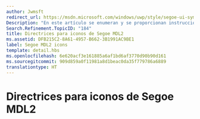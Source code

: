 ```yaml
---
author: Jwmsft
redirect_url: https://msdn.microsoft.com/windows/uwp/style/segoe-ui-symbol-font
Description: "En este artículo se enumeran y se proporcionan instrucciones de uso de los glifos que vienen con la fuente Segoe MDL2 Assets."
Search.Refinement.TopicID: "184"
title: Directrices para iconos de Segoe MDL2
ms.assetid: DFB215C2-8A61-4957-B662-3B1991AC9BE1
label: Segoe MDL2 icons
template: detail.hbs
ms.openlocfilehash: 6e620acf3e161885a6af1bd6af3770d90b90d161
ms.sourcegitcommit: 909d859a0f11981a8d1beac0da35f779786a6889
translationtype: HT
---
```

# <a name="segoe-mdl2-icon-guidelines"></a>Directrices para iconos de Segoe MDL2



